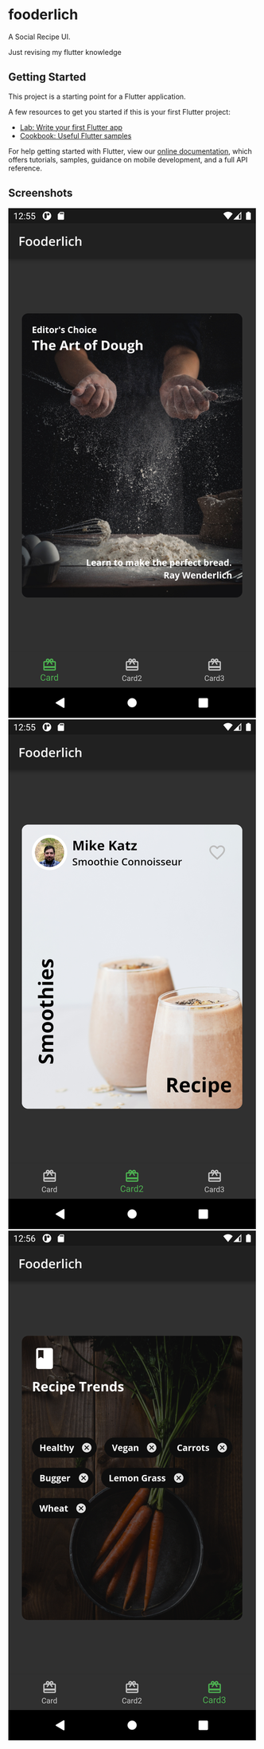 # fooderlich

A Social Recipe UI.

Just revising my flutter knowledge

## Getting Started

This project is a starting point for a Flutter application.

A few resources to get you started if this is your first Flutter project:

- [Lab: Write your first Flutter app](https://flutter.dev/docs/get-started/codelab)
- [Cookbook: Useful Flutter samples](https://flutter.dev/docs/cookbook)

For help getting started with Flutter, view our
[online documentation](https://flutter.dev/docs), which offers tutorials,
samples, guidance on mobile development, and a full API reference.

## Screenshots

<img src="./assets/screenshots/Card1.png" />
<img src="./assets/screenshots/Card2.png" />
<img src="./assets/screenshots/Card3.png" />
